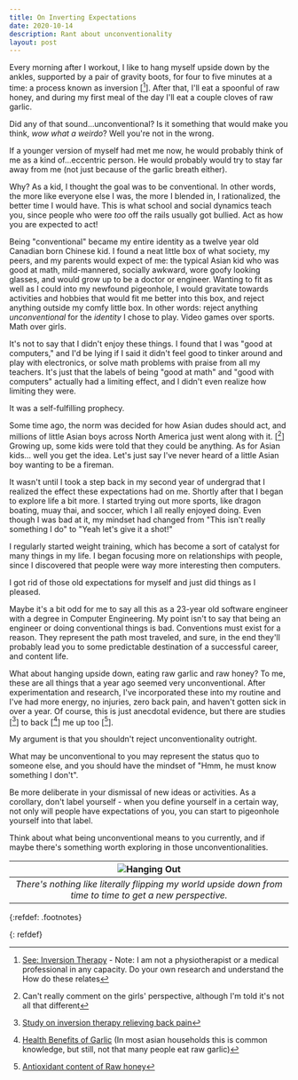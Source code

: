 ```yaml
---
title: On Inverting Expectations
date: 2020-10-14
description: Rant about unconventionality
layout: post
---
```



Every morning after I workout, I like to hang myself upside down by the ankles, supported by a pair of gravity boots, for four to five minutes at a time: a process known as inversion [[^1]].  After that, I'll eat a spoonful of raw honey, and during my first meal of the day I'll eat a couple cloves of raw garlic. 

Did any of that sound...unconventional? Is it something that would make you think, _wow what a weirdo_? Well you're not in the wrong. 

If a younger version of myself had met me now, he would probably think of me as a kind of...eccentric person. He would probably would try to stay far away from me (not just because of the garlic breath either).

Why? As a kid, I thought the goal was to be conventional. In other words, the more like everyone else I was, the more I blended in, I rationalized, the better time I would have. This is what school and social dynamics teach you, since people who were _too_ off the rails usually got bullied. Act as how you are expected to act!  

Being "conventional" became my entire identity as a twelve year old Canadian born Chinese kid. I found a neat little box of what society, my peers, and my parents would expect of me: the typical Asian kid who was good at math, mild-mannered, socially awkward, wore goofy looking glasses, and would grow up to be a doctor or engineer. Wanting to fit as well as I could into my newfound pigeonhole, I would gravitate towards activities and hobbies that would fit me better into this box, and reject anything outside my comfy little box. In other words: reject anything _unconventional_ for the _identity_ I chose to play. Video games over sports. Math over girls.

It's not to say that I didn't enjoy these things. I found that I was "good at computers," and I'd be lying if I said it didn't feel good to tinker around and play with electronics, or solve math problems with praise from all my teachers. It's just that the labels of being "good at math" and "good with computers" actually had a limiting effect, and I didn't even realize how limiting they were.

It was a self-fulfilling prophecy. 

Some time ago, the norm was decided for how Asian dudes should act, and millions of little Asian boys across North America just went along with it. [[^2]] Growing up, some kids were told that they could be anything. As for Asian kids... well you get the idea. Let's just say I've never heard of a little Asian boy wanting to be a fireman.

It wasn't until I took a step back in my second year of undergrad that I realized the effect these expectations had on me. Shortly after that I began to explore life a bit more. I started trying out more sports, like dragon boating, muay thai, and soccer, which I all really enjoyed doing. Even though I was bad at it, my mindset had changed from "This isn't really something I do"  to "Yeah let's give it a shot!"

I regularly started weight training, which has become a sort of catalyst for many things in my life. I began focusing more on relationships with people, since I discovered that people were way more interesting then computers. 

I got rid of those old expectations for myself and just did things as I pleased. 

Maybe it's a bit odd for me to say all this as a 23-year old software engineer with a degree in Computer Engineering. My point isn't to say that being an engineer or doing conventional things is bad. Conventions must exist for a reason. They represent the path most traveled, and sure, in the end they'll probably lead you to some predictable destination of a successful career, and content life.  

What about hanging upside down, eating raw garlic and raw honey? To me, these are all things that a year ago seemed very unconventional. After experimentation and research, I've incorporated these into my routine and I've had more energy, no injuries, zero back pain, and haven't gotten sick in over a year. Of course, this is just anecdotal evidence, but there are studies [[^3]] to back [[^4]] me up too [[^5]].

My argument is that you shouldn't reject unconventionality outright.   

What may be unconventional to you may represent the status quo to someone else, and you should have the mindset of "Hmm, he must know something I don't". 

Be more deliberate in your dismissal of new ideas or activities. As a corollary, don't label yourself - when you define yourself in a certain way, not only will people have expectations of you, you can start to pigeonhole yourself into that label.

Think about what being unconventional means to you currently, and if maybe there's something worth exploring in those unconventionalities.


|![Hanging Out](https://i.imgur.com/bpXlG4B.jpg)|
|:--:|
|*There's nothing like literally flipping my world upside down from time to time to get a new perspective.*|

{:refdef: .footnotes}

[^1]: [See: Inversion Therapy](https://en.wikipedia.org/wiki/Inversion_therapy) - Note: I am not a physiotherapist or a medical professional in any capacity. Do your own research and understand the How do these relates
[^2]: Can't really comment on the girls' perspective, although I'm told it's not all that different 
[^3]: [Study on inversion therapy relieving back pain](https://content.iospress.com/articles/isokinetics-and-exercise-science/ies00506)
[^4]: [Health Benefits of Garlic](https://www.aafp.org/afp/2005/0701/p103.html) (In most asian households this is common knowledge, but still, not that many people eat raw garlic)
[^5]: [Antioxidant content of Raw honey](https://www.sciencedirect.com/science/article/abs/pii/S0308814605003262)

{: refdef}
